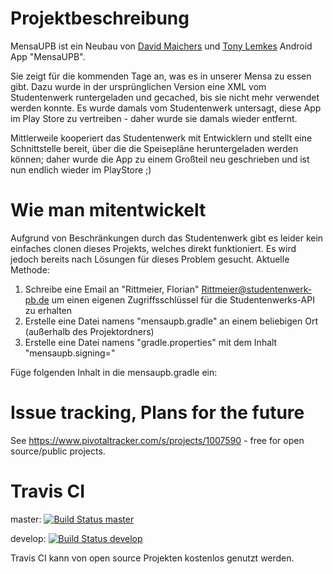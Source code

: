 # Projektbeschreibung

MensaUPB ist ein Neubau von [David Maichers](https://plus.google.com/112214633916360855280) und
[Tony Lemkes](https://plus.google.com/104836562609964067147) Android App "MensaUPB".

Sie zeigt für die kommenden Tage an, was es in unserer Mensa zu essen gibt. Dazu wurde in der
ursprünglichen Version eine XML vom Studentenwerk runtergeladen und gecached, bis sie nicht mehr
verwendet werden konnte. Es wurde damals vom Studentenwerk untersagt, diese App im Play Store zu
vertreiben - daher wurde sie damals wieder entfernt.

Mittlerweile kooperiert das Studentenwerk mit Entwicklern und stellt eine Schnittstelle bereit,
über die die Speisepläne heruntergeladen werden können; daher wurde die App zu einem Großteil neu
geschrieben und ist nun endlich wieder im PlayStore ;)

# Wie man mitentwickelt

Aufgrund von Beschränkungen durch das Studentenwerk gibt es leider kein einfaches clonen dieses Projekts, welches 
direkt funktioniert. Es wird jedoch bereits nach Lösungen für dieses Problem gesucht. Aktuelle Methode:

1. Schreibe eine Email an "Rittmeier, Florian" <Rittmeier@studentenwerk-pb.de> um einen eigenen Zugriffsschlüssel für 
die Studentenwerks-API zu erhalten
2. Erstelle eine Datei namens "mensaupb.gradle" an einem beliebigen Ort (außerhalb des Projektordners)
3. Erstelle eine Datei namens "gradle.properties" mit dem Inhalt "mensaupb.signing=<obiger pfad>"

Füge folgenden Inhalt in die mensaupb.gradle ein:


# Issue tracking, Plans for the future

See https://www.pivotaltracker.com/s/projects/1007590 - free for open source/public projects.

# Travis CI

master: [![Build Status master](https://travis-ci.org/ironjan/MensaUPB.svg?branch=master)](https://travis-ci.org/ironjan/MensaUPB)

develop: [![Build Status develop](https://travis-ci.org/ironjan/MensaUPB.svg?branch=develop)](https://travis-ci.org/ironjan/MensaUPB)

Travis CI kann von open source Projekten kostenlos genutzt werden.
